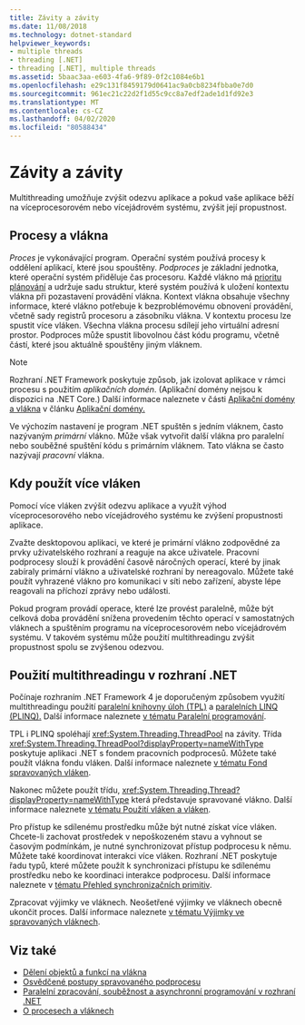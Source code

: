 ```yaml
---
title: Závity a závity
ms.date: 11/08/2018
ms.technology: dotnet-standard
helpviewer_keywords:
- multiple threads
- threading [.NET]
- threading [.NET], multiple threads
ms.assetid: 5baac3aa-e603-4fa6-9f89-0f2c1084e6b1
ms.openlocfilehash: e29c131f8459179d0641ac9a0cb8234fbba0e7d0
ms.sourcegitcommit: 961ec21c22d2f1d55c9cc8a7edf2ade1d1fd92e3
ms.translationtype: MT
ms.contentlocale: cs-CZ
ms.lasthandoff: 04/02/2020
ms.locfileid: "80588434"
---
```

# <a name="threads-and-threading"></a>Závity a závity

Multithreading umožňuje zvýšit odezvu aplikace a pokud vaše aplikace běží na víceprocesorovém nebo vícejádrovém systému, zvýšit její propustnost.

## <a name="processes-and-threads"></a>Procesy a vlákna

*Proces* je vykonávající program. Operační systém používá procesy k oddělení aplikací, které jsou spouštěny. *Podproces* je základní jednotka, které operační systém přiděluje čas procesoru. Každé vlákno má [prioritu plánování](scheduling-threads.md) a udržuje sadu struktur, které systém používá k uložení kontextu vlákna při pozastavení provádění vlákna. Kontext vlákna obsahuje všechny informace, které vlákno potřebuje k bezproblémovému obnovení provádění, včetně sady registrů procesoru a zásobníku vlákna. V kontextu procesu lze spustit více vláken. Všechna vlákna procesu sdílejí jeho virtuální adresní prostor. Podproces může spustit libovolnou část kódu programu, včetně částí, které jsou aktuálně spouštěny jiným vláknem.

> [!NOTE]
> Rozhraní .NET Framework poskytuje způsob, jak izolovat aplikace v rámci procesu s použitím *aplikačních domén*. (Aplikační domény nejsou k dispozici na .NET Core.) Další informace naleznete v části [Aplikační domény a vlákna](../../framework/app-domains/application-domains.md#application-domains-and-threads) v článku [Aplikační domény.](../../framework/app-domains/application-domains.md)

Ve výchozím nastavení je program .NET spuštěn s jedním vláknem, často nazývaným *primární* vlákno. Může však vytvořit další vlákna pro paralelní nebo souběžné spuštění kódu s primárním vláknem. Tato vlákna se často nazývají *pracovní* vlákna.

## <a name="when-to-use-multiple-threads"></a>Kdy použít více vláken

Pomocí více vláken zvýšit odezvu aplikace a využít výhod víceprocesorového nebo vícejádrového systému ke zvýšení propustnosti aplikace.

Zvažte desktopovou aplikaci, ve které je primární vlákno zodpovědné za prvky uživatelského rozhraní a reaguje na akce uživatele. Pracovní podprocesy slouží k provádění časově náročných operací, které by jinak zabíraly primární vlákno a uživatelské rozhraní by nereagovalo. Můžete také použít vyhrazené vlákno pro komunikaci v síti nebo zařízení, abyste lépe reagovali na příchozí zprávy nebo události.

Pokud program provádí operace, které lze provést paralelně, může být celková doba provádění snížena provedením těchto operací v samostatných vláknech a spuštěním programu na víceprocesorovém nebo vícejádrovém systému. V takovém systému může použití multithreadingu zvýšit propustnost spolu se zvýšenou odezvou.

## <a name="how-to-use-multithreading-in-net"></a>Použití multithreadingu v rozhraní .NET

Počínaje rozhraním .NET Framework 4 je doporučeným způsobem využití multithreadingu použití [paralelní knihovny úloh (TPL)](../parallel-programming/task-parallel-library-tpl.md) a [paralelních LINQ (PLINQ).](../parallel-programming/introduction-to-plinq.md) Další informace naleznete [v tématu Paralelní programování](../parallel-programming/index.md).

TPL i PLINQ spoléhají <xref:System.Threading.ThreadPool> na závity. Třída <xref:System.Threading.ThreadPool?displayProperty=nameWithType> poskytuje aplikaci .NET s fondem pracovních podprocesů. Můžete také použít vlákna fondu vláken. Další informace naleznete [v tématu Fond spravovaných vláken](the-managed-thread-pool.md).

Nakonec můžete použít třídu, <xref:System.Threading.Thread?displayProperty=nameWithType> která představuje spravované vlákno. Další informace naleznete [v tématu Použití vláken a vláken](using-threads-and-threading.md).

Pro přístup ke sdílenému prostředku může být nutné získat více vláken. Chcete-li zachovat prostředek v nepoškozeném stavu a vyhnout se časovým podmínkám, je nutné synchronizovat přístup podprocesu k němu. Můžete také koordinovat interakci více vláken. Rozhraní .NET poskytuje řadu typů, které můžete použít k synchronizaci přístupu ke sdílenému prostředku nebo ke koordinaci interakce podprocesu. Další informace naleznete v [tématu Přehled synchronizačních primitiv](overview-of-synchronization-primitives.md).

Zpracovat výjimky ve vláknech. Neošetřené výjimky ve vláknech obecně ukončit proces. Další informace naleznete [v tématu Výjimky ve spravovaných vláknech](exceptions-in-managed-threads.md).

## <a name="see-also"></a>Viz také

- [Dělení objektů a funkcí na vlákna](threading-objects-and-features.md)
- [Osvědčené postupy spravovaného podprocesu](managed-threading-best-practices.md)
- [Paralelní zpracování, souběžnost a asynchronní programování v rozhraní .NET](../parallel-processing-and-concurrency.md)
- [O procesech a vláknech](/windows/desktop/procthread/about-processes-and-threads)
